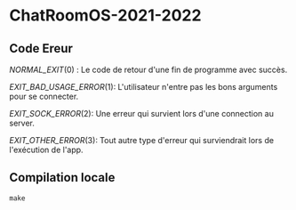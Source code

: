 # ChatRoomOS-2021-2022

## Code Ereur

*NORMAL_EXIT*(0) : Le code de retour d'une fin de programme avec succès.

*EXIT_BAD_USAGE_ERROR*(1): L'utilisateur n'entre pas les bons arguments pour se connecter.

*EXIT_SOCK_ERROR*(2): Une erreur qui survient lors d'une connection au server. 

*EXIT_OTHER_ERROR*(3): Tout autre type d'erreur qui surviendrait lors de l'exécution de l'app.


## Compilation locale

```shell
make
```
